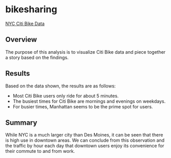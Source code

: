 # bikesharing

[NYC Citi Bike Data](https://public.tableau.com/app/profile/christopher.snead/viz/Bikesharing_16480965883090/NYCBikesharing?publish=yes)

## Overview
The purpose of this analysis is to visualize Citi Bike data and piece together a story based on the findings.

## Results
Based on the data shown, the results are as follows:
- Most Citi Bike users only ride for about 5 minutes.
- The busiest times for Citi Bike are mornings and evenings on weekdays.
- For busier times, Manhattan seems to be the prime spot for users.

## Summary
While NYC is a much larger city than Des Moines, it can be seen that there is high use in downtown areas. We can conclude from this observation and the traffic by hour each day that downtown users enjoy its convenience for their commute to and from work.
